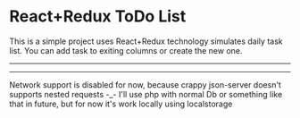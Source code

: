 <h1>React+Redux ToDo List</h1>

<p>This is a simple project uses React+Redux technology simulates daily task list. 
You can add task to exiting columns or create the new one. </p>


---
---

Network support is disabled for now, because crappy json-server doesn't supports nested requests -_-
I'll use php with normal Db or something like that in future, but for now it's work locally using localstorage
